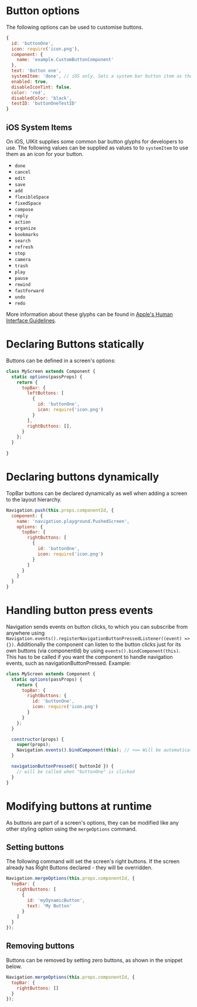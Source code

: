 # Button options

The following options can be used to customise buttons.

```js
{
  id: 'buttonOne',
  icon: require('icon.png'),
  component: {
    name: 'example.CustomButtonComponent'
  },
  text: 'Button one',
  systemItem: 'done', // iOS only. Sets a system bar button item as the icon. Matches UIBarButtonSystemItem naming. See below for details.
  enabled: true,
  disableIconTint: false,
  color: 'red',
  disabledColor: 'black',
  testID: 'buttonOneTestID'
}
```

## iOS System Items
On iOS, UIKit supplies some common bar button glyphs for developers to use. The following values can be supplied as values to to `systemItem` to use them as an icon for your button.

* `done`
* `cancel`
* `edit`
* `save`
* `add`
* `flexibleSpace`
* `fixedSpace`
* `compose`
* `reply`
* `action`
* `organize`
* `bookmarks`
* `search`
* `refresh`
* `stop`
* `camera`
* `trash`
* `play`
* `pause`
* `rewind`
* `fastForward`
* `undo`
* `redo`

More information about these glyphs can be found in [Apple's Human Interface Guidelines](https://developer.apple.com/ios/human-interface-guidelines/icons-and-images/system-icons/).

# Declaring Buttons statically

Buttons can be defined in a screen's options:

```js
class MyScreen extends Component {
  static options(passProps) {
    return {
      topBar: {
        leftButtons: [
          {
            id: 'buttonOne',
            icon: require('icon.png')
          }
        ],
        rightButtons: [],
      }
    };
  }
  
}
```

# Declaring buttons dynamically

TopBar buttons can be declared dynamically as well when adding a screen to the layout hierarchy.

```js
Navigation.push(this.props.componentId, {
  component: {
    name: 'navigation.playground.PushedScreen',
    options: {
      topBar: {
        rightButtons: [
          {
            id: 'buttonOne',
            icon: require('icon.png')
          }
        ]
      }
    }
  }
}
```

# Handling button press events

Navigation sends events on button clicks, to which you can subscribe from anywhere using `Navigation.events().registerNavigationButtonPressedListener((event) => {})`.
Additionally the component can listen to the button clicks just for its own buttons (via componentId) by using `events().bindComponent(this)`.
This has to be called if you want the component to handle navigation events, such as navigationButtonPressed.
Example:

```js
class MyScreen extends Component {
  static options(passProps) {
    return {
      topBar: {
        rightButtons: {
          id: 'buttonOne',
          icon: require('icon.png')
        }
      }
    };
  }

  constructor(props) {
    super(props);
    Navigation.events().bindComponent(this); // <== Will be automatically unregistered when unmounted
  }

  navigationButtonPressed({ buttonId }) {
    // will be called when "buttonOne" is clicked
  }
}
```

# Modifying buttons at runtime

As buttons are part of a screen's options, they can be modified like any other styling option using the `mergeOptions` command.

## Setting buttons
The following command will set the screen's right buttons. If the screen already has Right Buttons declared - they will be overridden.

```js
Navigation.mergeOptions(this.props.componentId, {
  topBar: {
    rightButtons: [
      {
        id: 'myDynamicButton',
        text: 'My Button'
      }
    ]
  }
});
```

## Removing buttons
Buttons can be removed by setting zero buttons, as shown in the snippet below.

```js
Navigation.mergeOptions(this.props.componentId, {
  topBar: {
    rightButtons: []
  }
});
```

